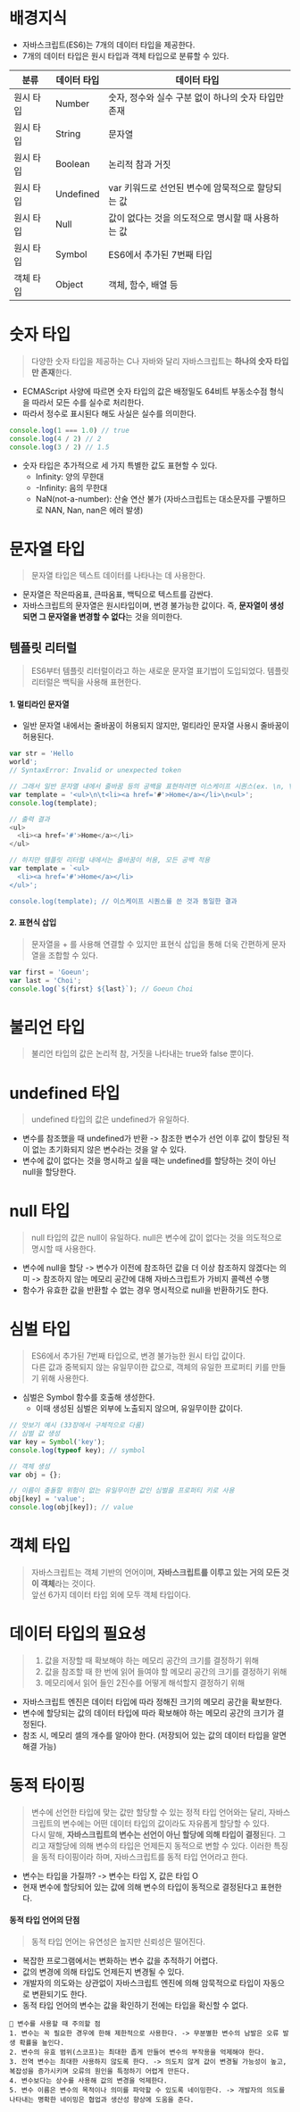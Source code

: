 # 배경지식
* 자바스크립트(ES6)는 7개의 데이터 타입을 제공한다.
* 7개의 데이터 타입은 원시 타입과 객체 타입으로 분류할 수 있다.

| 분류      | 데이터 타입       | 데이터 타입       |
|-----------|------------------|------------------|
| 원시 타입  | Number           | 숫자, 정수와 실수 구분 없이 하나의 숫자 타입만 존재 |
| 원시 타입  | String           | 문자열 |
| 원시 타입  | Boolean          | 논리적 참과 거짓 |
| 원시 타입  | Undefined        | var 키워드로 선언된 변수에 암묵적으로 할당되는 값 |
| 원시 타입  | Null             | 값이 없다는 것을 의도적으로 명시할 때 사용하는 값 |
| 원시 타입  | Symbol           | ES6에서 추가된 7번째 타입 |
| 객체 타입  | Object           | 객체, 함수, 배열 등 |

# 숫자 타입
> 다양한 숫자 타입을 제공하는 C나 자바와 달리 자바스크립트는 **하나의 숫자 타입만 존재**한다.
* ECMAScript 사양에 따르면 숫자 타입의 값은 배정밀도 64비트 부동소수점 형식을 따라서 모든 수를 실수로 처리한다.
* 따라서 정수로 표시된다 해도 사실은 실수를 의미한다.
``` javascript
console.log(1 === 1.0) // true
console.log(4 / 2) // 2
console.log(3 / 2) // 1.5
```
* 숫자 타입은 추가적으로 세 가지 특별한 값도 표현할 수 있다.
    * Infinity: 양의 무한대
    * -Infinity: 음의 무한대
    * NaN(not-a-number): 산술 연산 불가 (자바스크립트는 대소문자를 구별하므로 NAN, Nan, nan은 에러 발생)
# 문자열 타입
> 문자열 타입은 텍스트 데이터를 나타나는 데 사용한다.
* 문자열은 작은따옴표, 큰따옴표, 백틱으로 텍스트를 감싼다.
* 자바스크립트의 문자열은 원시타입이며, 변경 불가능한 값이다. 즉, **문자열이 생성되면 그 문자열을 변경할 수 없다**는 것을 의미한다.
## 템플릿 리터럴
> ES6부터 템플릿 리터럴이라고 하는 새로운 문자열 표기법이 도입되었다. 템플릿 리터럴은 백틱을 사용해 표현한다.
#### 1. 멀티라인 문자열
* 일반 문자열 내에서는 줄바꿈이 허용되지 않지만, 멀티라인 문자열 사용시 줄바꿈이 허용된다.
``` javascript
var str = 'Hello
world';
// SyntaxError: Invalid or unexpected token

// 그래서 일반 문자열 내에서 줄바꿈 등의 공백을 표현하려면 이스케이프 시퀀스(ex. \n, \t 등)를 사용해야 한다.
var template = '<ul>\n\t<li><a href='#'>Home</a></li>\n<ul>';
console.log(template);

// 출력 결과
<ul>
  <li><a href='#'>Home</a></li>
</ul>

// 하지만 템플릿 리터럴 내에서는 줄바꿈이 허용, 모든 공백 적용
var template = `<ul>
  <li><a href='#'>Home</a></li>
</ul>';

console.log(template); // 이스케이프 시퀀스를 쓴 것과 동일한 결과
```
#### 2. 표현식 삽입
> 문자열을 + 를 사용해 연결할 수 있지만 표현식 삽입을 통해 더욱 간편하게 문자열을 조합할 수 있다.
```javascript
var first = 'Goeun';
var last = 'Choi';
console.log(`${first} ${last}`); // Goeun Choi
```
# 불리언 타입
> 불리언 타입의 값은 논리적 참, 거짓을 나타내는 true와 false 뿐이다.
# undefined 타입
> undefined 타입의 값은 undefined가 유일하다.
* 변수를 참조했을 때 undefined가 반환 -> 참조한 변수가 선언 이후 값이 할당된 적이 없는 초기화되지 않은 변수라는 것을 알 수 있다.
* 변수에 값이 없다는 것을 명시하고 싶을 때는 undefined를 할당하는 것이 아닌 null을 할당한다.
# null 타입
> null 타입의 값은 null이 유일하다. null은 변수에 값이 없다는 것을 의도적으로 명시할 때 사용한다.
* 변수에 null을 할당 -> 변수가 이전에 참조하던 값을 더 이상 참조하지 않겠다는 의미 -> 참조하지 않는 메모리 공간에 대해 자바스크립트가 가비지 콜렉션 수행
* 함수가 유효한 값을 반환할 수 없는 경우 명시적으로 null을 반환하기도 한다.
# 심벌 타입
> ES6에서 추가된 7번째 타입으로, 변경 불가능한 원시 타입 값이다.   
다른 값과 중복되지 않는 유일무이한 값으로, 객체의 유일한 프로퍼티 키를 만들기 위해 사용한다.
* 심벌은 Symbol 함수를 호출해 생성한다.
  * 이때 생성된 심벌은 외부에 노출되지 않으며, 유일무이한 값이다.
```javascript
// 맛보기 예시 (33장에서 구체적으로 다룸)
// 심벌 값 생성
var key = Symbol('key');
console.log(typeof key); // symbol

// 객체 생성
var obj = {};

// 이름이 충돌할 위험이 없는 유일무이한 값인 심벌을 프로퍼티 키로 사용
obj[key] = 'value';
console.log(obj[key]); // value
```
# 객체 타입
> 자바스크립트는 객체 기반의 언어이며, **자바스크립트를 이루고 있는 거의 모든 것이 객체**라는 것이다.   
앞선 6가지 데이터 타입 외에 모두 객체 타입이다.
# 데이터 타입의 필요성
> 1. 값을 저장할 때 확보해야 하는 메모리 공간의 크기를 결정하기 위해
> 2. 값을 참조할 때 한 번에 읽어 들여야 할 메모리 공간의 크기를 결정하기 위해
> 3. 메모리에서 읽어 들인 2진수를 어떻게 해석할지 결정하기 위해
* 자바스크립트 엔진은 데이터 타입에 따라 정해진 크기의 메모리 공간을 확보한다.
* 변수에 할당되는 값의 데이터 타입에 따라 확보해야 하는 메모리 공간의 크기가 결정된다.
* 참조 시, 메모리 셀의 개수를 알아야 한다. (저장되어 있는 값의 데이터 타입을 알면 해결 가능)
# 동적 타이핑
> 변수에 선언한 타입에 맞는 값만 할당할 수 있는 정적 타입 언어와는 달리, 자바스크립트의 변수에는 어떤 데이터 타입의 값이라도 자유롭게 할당할 수 있다.   
> 다시 말해, **자바스크립트의 변수는 선언이 아닌 할당에 의해 타입이 결정**된다. 그리고 재할당에 의해 변수의 타입은 언제든지 동적으로 변할 수 있다.
> 이러한 특징을 동적 타이핑이라 하며, 자바스크립트를 동적 타입 언어라고 한다.
* 변수는 타입을 가질까? -> 변수는 타입 X, 값은 타입 O
* 현재 변수에 할당되어 있는 값에 의해 변수의 타입이 동적으로 결정된다고 표현한다.
#### 동적 타입 언어의 단점
> 동적 타입 언어는 유연성은 높지만 신뢰성은 떨어진다.
* 복잡한 프로그램에서는 변화하는 변수 값을 추적하기 어렵다.
* 값의 변경에 의해 타입도 언제든지 변경될 수 있다.
* 개발자의 의도와는 상관없이 자바스크립트 엔진에 의해 암묵적으로 타입이 자동으로 변환되기도 한다.
* 동적 타입 언어의 변수는 값을 확인하기 전에는 타입을 확신할 수 없다.
```
📌 변수를 사용할 때 주의할 점
1. 변수는 꼭 필요한 경우에 한해 제한적으로 사용한다. -> 무분별한 변수의 남발은 오류 발생 확률을 높인다.
2. 변수의 유효 범위(스코프)는 최대한 좁게 만들어 변수의 부작용을 억제해야 한다.
3. 전역 변수는 최대한 사용하지 않도록 한다. -> 의도치 않게 값이 변경될 가능성이 높고, 복잡성을 증가시키며 오류의 원인을 특정하기 어렵게 만든다.
4. 변수보다는 상수를 사용해 값의 변경을 억제한다.
5. 변수 이름은 변수의 목적이나 의미를 파악할 수 있도록 네이밍한다. -> 개발자의 의도를 나타내는 명확한 네이밍은 협업과 생산성 향상에 도움을 준다.

